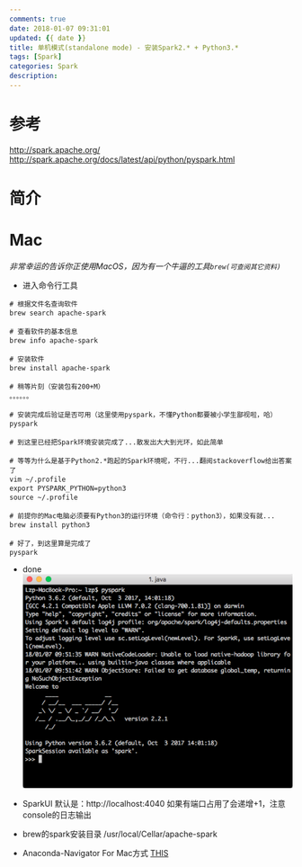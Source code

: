 ```yaml
---
comments: true
date: 2018-01-07 09:31:01
updated: {{ date }}
title: 单机模式(standalone mode) - 安装Spark2.* + Python3.*
tags: [Spark]
categories: Spark
description:
---
```


# 参考
http://spark.apache.org/
http://spark.apache.org/docs/latest/api/python/pyspark.html

# 简介

# Mac
*非常幸运的告诉你正使用MacOS，因为有一个牛逼的工具`brew(可查阅其它资料)`*

- 进入命令行工具
```
# 根据文件名查询软件
brew search apache-spark

# 查看软件的基本信息
brew info apache-spark

# 安装软件
brew install apache-spark

# 稍等片刻（安装包有200+M）
。。。。。。

# 安装完成后验证是否可用（这里使用pyspark，不懂Python都要被小学生鄙视啦，哈）
pyspark

# 到这里已经把Spark环境安装完成了...散发出大大到光环，如此简单

# 等等为什么是基于Python2.*跑起的Spark环境呢，不行...翻阅stackoverflow给出答案了
vim ~/.profile
export PYSPARK_PYTHON=python3
source ~/.profile

# 前提你的Mac电脑必须要有Python3的运行环境（命令行：python3），如果没有就...
brew install python3

# 好了，到这里算是完成了
pyspark
```

- done
![done](/uploads/posts/WX20180107-095252.png)

- SparkUI
默认是：http://localhost:4040
如果有端口占用了会递增+1，注意console的日志输出

- brew的spark安装目录
/usr/local/Cellar/apache-spark

- Anaconda-Navigator For Mac方式
[THIS](/2018/01/10/anaconda-navigator-for-mac/) 
